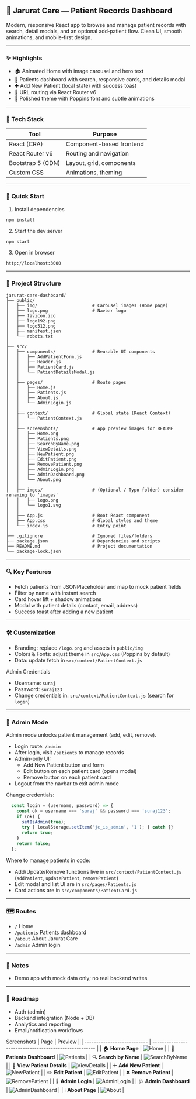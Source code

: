 ## 🌿 Jarurat Care — Patient Records Dashboard

Modern, responsive React app to browse and manage patient records with search, detail modals, and an optional add‑patient flow. Clean UI, smooth animations, and mobile‑first design.

---

### ✨ Highlights
- 🏠 Animated Home with image carousel and hero text
- 👥 Patients dashboard with search, responsive cards, and details modal
- ➕ Add New Patient (local state) with success toast
- 🔗 URL routing via React Router v6
- 🎨 Polished theme with Poppins font and subtle animations

---

### 🧰 Tech Stack
| Tool | Purpose |
|------|---------|
| React (CRA) | Component-based frontend |
| React Router v6 | Routing and navigation |
| Bootstrap 5 (CDN) | Layout, grid, components |
| Custom CSS | Animations, theming |

---

### 🚀 Quick Start
1) Install dependencies
```
npm install
```
2) Start the dev server
```
npm start
```
3) Open in browser
```
http://localhost:3000
```

---

### 📁 Project Structure
```
jarurat-care-dashboard/
├── public/
│   ├── img/                     # Carousel images (Home page)
│   ├── logo.png                 # Navbar logo
│   ├── favicon.ico
│   ├── logo192.png
│   ├── logo512.png
│   ├── manifest.json
│   └── robots.txt
│
├── src/
│   ├── components/              # Reusable UI components
│   │   ├── AddPatientForm.js
│   │   ├── Header.js
│   │   ├── PatientCard.js
│   │   └── PatientDetailsModal.js
│   │
│   ├── pages/                   # Route pages
│   │   ├── Home.js
│   │   ├── Patients.js
│   │   ├── About.js
│   │   └── AdminLogin.js
│   │
│   ├── context/                 # Global state (React Context)
│   │   └── PatientContext.js
│   │
│   ├── screenshots/             # App preview images for README
│   │   ├── Home.png
│   │   ├── Patients.png
│   │   ├── SearchByName.png
│   │   ├── ViewDetails.png
│   │   ├── NewPatient.png
│   │   ├── EditPatient.png
│   │   ├── RemovePatient.png
│   │   ├── AdminLogin.png
│   │   ├── AdminDashboard.png
│   │   └── About.png
│   │
│   ├── imges/                   # (Optional / Typo folder) consider renaming to 'images'
│   │   ├── logo.png
│   │   └── logo1.svg
│   │
│   ├── App.js                   # Root React component
│   ├── App.css                  # Global styles and theme
│   └── index.js                 # Entry point
│
├── .gitignore                   # Ignored files/folders
├── package.json                 # Dependencies and scripts
├── README.md                    # Project documentation
└── package-lock.json

```

---

### 🔍 Key Features
- Fetch patients from JSONPlaceholder and map to mock patient fields
- Filter by name with instant search
- Card hover lift + shadow animations
- Modal with patient details (contact, email, address)
- Success toast after adding a new patient

---

### 🛠 Customization
- Branding: replace `/logo.png` and assets in `public/img`
- Colors & Fonts: adjust theme in `src/App.css` (Poppins by default)
- Data: update fetch in `src/context/PatientContext.js`

Admin Credentials
- Username: `suraj`
- Password: `suraj123`
- Change credentials in: `src/context/PatientContext.js` (search for `login`)

---

### 🔐 Admin Mode
Admin mode unlocks patient management (add, edit, remove).

- Login route: `/admin`
- After login, visit `/patients` to manage records
- Admin-only UI:
  - Add New Patient button and form
  - Edit button on each patient card (opens modal)
  - Remove button on each patient card
- Logout from the navbar to exit admin mode

Change credentials:
```startLine:endLine:src/context/PatientContext.js
  const login = (username, password) => {
    const ok = username === 'suraj' && password === 'suraj123';
    if (ok) {
      setIsAdmin(true);
      try { localStorage.setItem('jc_is_admin', '1'); } catch {}
      return true;
    }
    return false;
  };
```

Where to manage patients in code:
- Add/Update/Remove functions live in `src/context/PatientContext.js` (`addPatient`, `updatePatient`, `removePatient`)
- Edit modal and list UI are in `src/pages/Patients.js`
- Card actions are in `src/components/PatientCard.js`

---

### 🗺 Routes
- `/` Home
- `/patients` Patients dashboard
- `/about` About Jarurat Care
- `/admin` Admin login

---

### 📌 Notes
- Demo app with mock data only; no real backend writes

---

### 🧭 Roadmap
- Auth (admin)
- Backend integration (Node + DB)
- Analytics and reporting
- Email/notification workflows

Screenshots
| Page                        | Preview                                               |
| --------------------------- | ----------------------------------------------------- |
| 🏠 **Home Page**            | ![Home](./src/screenshots/Home.png)                     |
| 👥 **Patients Dashboard**   | ![Patients](./src/screenshots/Patients.png)             |
| 🔍 **Search by Name**       | ![SearchByName](./src/screenshots/SearchByName.png)     |
| 📄 **View Patient Details** | ![ViewDetails](./src/screenshots/ViewDetails.png)       |
| ➕ **Add New Patient**       | ![NewPatient](./src/screenshots/NewPatient.png)         |
| ✏️ **Edit Patient**         | ![EditPatient](./src/screenshots/EditPatient.png)       |
| ❌ **Remove Patient**        | ![RemovePatient](./src/screenshots/RemovePatient.png)   |
| 🔐 **Admin Login**          | ![AdminLogin](./src/screenshots/AdminLogin.png)         |
| 🩺 **Admin Dashboard**      | ![AdminDashboard](./src/screenshots/AdminDashboard.png) |
| ℹ️ **About Page**           | ![About](./src/screenshots/About.png)                   |

